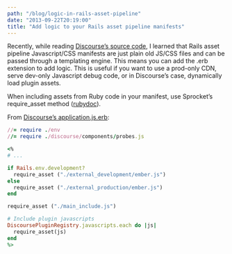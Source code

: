 ```yaml
---
path: "/blog/logic-in-rails-asset-pipeline"
date: "2013-09-22T20:19:00"
title: "Add logic to your Rails asset pipeline manifests"
---
```


Recently, while reading [Discourse’s source code](https://github.com/discourse/discourse), I learned that Rails asset pipeline Javascript/CSS manifests are just plain old JS/CSS files and can be passed through a templating engine. This means you can add the .erb extension to add logic. This is useful if you want to use a prod-only CDN, serve dev-only Javascript debug code, or in Discourse’s case, dynamically load plugin assets.

When including assets from Ruby code in your manifest, use Sprocket’s require_asset method ([rubydoc](https://www.rubydoc.info/github/sstephenson/sprockets/Sprockets/Context:require_asset)).

From [Discourse’s application.js.erb](https://github.com/discourse/discourse/blob/ef82b66e95324805e3d3d982d2052c52eee4eca7/app/assets/javascripts/application.js.erb):

```ruby
//= require ./env
//= require ./discourse/components/probes.js

<%
# ...

if Rails.env.development?
  require_asset ("./external_development/ember.js")
else
  require_asset ("./external_production/ember.js")
end

require_asset ("./main_include.js")

# Include plugin javascripts
DiscoursePluginRegistry.javascripts.each do |js|
  require_asset(js)
end
%>
```
